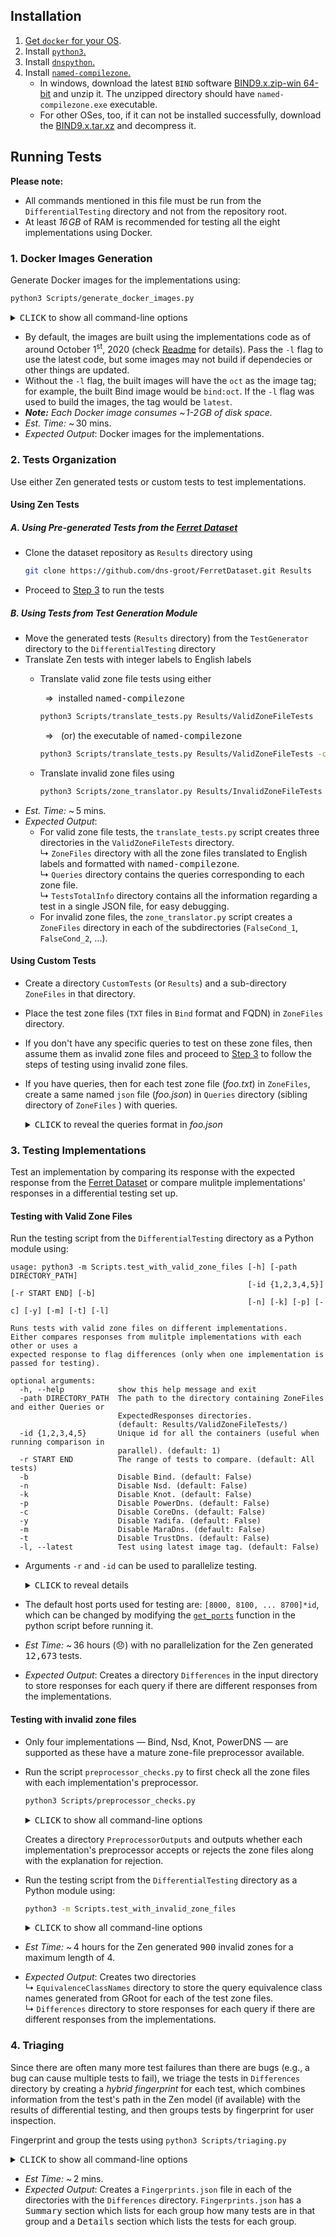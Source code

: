 ## Installation  

1. [Get `docker` for your OS](https://docs.docker.com/install).
2. Install [`python3`.](https://www.python.org/downloads/)
3. Install [`dnspython`.](https://pypi.org/project/dnspython/)
4. Install [`named-compilezone`.](https://command-not-found.com/named-compilezone)
    - In windows, download the latest `BIND` software [BIND9.x.zip-win 64-bit](https://www.isc.org/download/) and unzip it. The unzipped directory should have `named-compilezone.exe` executable. 
    - For other OSes, too, if it can not be installed successfully, download the [BIND9.x.tar.xz](https://www.isc.org/download/) and decompress it. 

## Running Tests

**Please note:**
- All commands mentioned in this file must be run from the `DifferentialTesting` directory and not from the repository root.
- At least _16&hairsp;GB_ of RAM is recommended for testing all the eight implementations using Docker.

### 1. Docker Images Generation
Generate Docker images for the implementations using:

```bash
python3 Scripts/generate_docker_images.py 
```
<details>
<summary><kbd>CLICK</kbd> to show all command-line options</summary>

```
usage: generate_docker_images.py [-h] [-l] [-b] [-n] [-k] [-p] [-c] [-y] [-m] [-t]

optional arguments:
-h, --help    show this help message and exit
-l, --latest  Build the images using latest code. (default: False)
-b            Disable Bind. (default: False)
-n            Disable Nsd. (default: False)
-k            Disable Knot. (default: False)
-p            Disable PowerDns. (default: False)
-c            Disable CoreDns. (default: False)
-y            Disable Yadifa. (default: False)
-m            Disable MaraDns. (default: False)
-t            Disable TrustDns. (default: False)
```
</details>

- By default, the images are built using the implementations code as of around October 1<sup>st</sup>, 2020 (check [Readme](Implementations/README.md) for details). Pass the `-l` flag to use the latest code, but some images may not build if dependecies or other things are updated.
- Without the `-l` flag, the built images will have the `oct` as the image tag; for example, the built Bind image would be `bind:oct`. If the `-l` flag was used to build the images, the tag would be `latest`.
- _**Note:** Each Docker image consumes  ~&hairsp;1-2&hairsp;GB of disk space._
- _Est. Time:_ ~&thinsp;30 mins.
- _Expected Output_: Docker images for the implementations.

### 2. Tests Organization
Use either Zen generated tests or custom tests to test implementations.<br>

#### Using Zen Tests

##### A. Using Pre-generated Tests from the [Ferret Dataset](https://github.com/dns-groot/FerretDataset)

- Clone the dataset repository as `Results` directory using
    ```bash
    git clone https://github.com/dns-groot/FerretDataset.git Results
    ```
- Proceed to [Step 3](#3-testing-implementations) to run the tests

##### B. Using Tests from Test Generation Module
- Move the generated tests (`Results` directory) from the `TestGenerator` directory to the `DifferentialTesting` directory 
- Translate Zen tests with integer labels to English labels
    - Translate valid zone file tests using either

        &nbsp; &rArr; &nbsp;installed <kbd>named-compilezone</kbd>
        ```bash
        python3 Scripts/translate_tests.py Results/ValidZoneFileTests
        ```
        &nbsp; &rArr; &nbsp; (or) the executable of <kbd>named-compilezone</kbd>
        ```bash
        python3 Scripts/translate_tests.py Results/ValidZoneFileTests -c <path to the named-compilezone executable>
        ```
    - Translate invalid zone files using
        ```bash
        python3 Scripts/zone_translator.py Results/InvalidZoneFileTests
        ```
-   _Est. Time:_ ~&thinsp;5 mins.
-   _Expected Output_:
    - For valid zone file tests, the `translate_tests.py` script creates three directories in the `ValidZoneFileTests` directory.<br>
        &rdsh; `ZoneFiles` directory with all the zone files translated to English labels and formatted with <kbd>named-compilezone</kbd>.<br>
        &rdsh; `Queries` directory contains the queries corresponding to each zone file.<br>
        &rdsh; `TestsTotalInfo` directory contains all the information regarding a test in a single JSON file, for easy debugging.
    - For invalid zone files, the `zone_translator.py` script creates a `ZoneFiles` directory in each of the subdirectories (`FalseCond_1`, `FalseCond_2`, ...).

#### Using Custom Tests
- Create a directory `CustomTests` (or `Results`) and a sub-directory `ZoneFiles` in that directory.
- Place the test zone files (`TXT` files in `Bind` format and FQDN) in `ZoneFiles` directory.
- If you don't have any specific queries to test on these zone files, then assume them as invalid zone files and proceed to [Step 3](#testing-with-invalid-zone-files) to follow the steps of testing using invalid zone files.
- If you have queries, then for each test zone file (_foo.txt_) in `ZoneFiles`, create a same named `json` file (_foo.json_) in `Queries` directory (sibling directory of `ZoneFiles` ) with queries.

    <details>
    <summary><kbd>CLICK</kbd> to reveal the queries format in <i>foo.json</i></summary>

    ```json5

    [
        {
            "Query": {
                "Name": "campus.edu.",
                "Type": "SOA"
            }
        },
        {
            "Query": {
                "Name": "host1.campus.edu.",
                "Type": "A"
            }
        }
    ]
    ```
    
    </details>

### 3. Testing Implementations

Test an implementation by comparing its response with the expected response from the [Ferret Dataset](https://github.com/dns-groot/FerretDataset) or compare mulitple implementations' responses in a differential testing set up.

#### Testing with Valid Zone Files

Run the testing script from the `DifferentialTesting` directory as a Python module using:
```
usage: python3 -m Scripts.test_with_valid_zone_files [-h] [-path DIRECTORY_PATH]
                                                     [-id {1,2,3,4,5}] [-r START END] [-b]
                                                     [-n] [-k] [-p] [-c] [-y] [-m] [-t] [-l]

Runs tests with valid zone files on different implementations.
Either compares responses from mulitple implementations with each other or uses a
expected response to flag differences (only when one implementation is passed for testing).

optional arguments:
  -h, --help            show this help message and exit
  -path DIRECTORY_PATH  The path to the directory containing ZoneFiles and either Queries or
                        ExpectedResponses directories.
                        (default: Results/ValidZoneFileTests/)
  -id {1,2,3,4,5}       Unique id for all the containers (useful when running comparison in
                        parallel). (default: 1)
  -r START END          The range of tests to compare. (default: All tests)
  -b                    Disable Bind. (default: False)
  -n                    Disable Nsd. (default: False)
  -k                    Disable Knot. (default: False)
  -p                    Disable PowerDns. (default: False)
  -c                    Disable CoreDns. (default: False)
  -y                    Disable Yadifa. (default: False)
  -m                    Disable MaraDns. (default: False)
  -t                    Disable TrustDns. (default: False)
  -l, --latest          Test using latest image tag. (default: False)
```
- Arguments `-r` and `-id` can be used to parallelize testing. 
    <details>

    <summary><kbd>CLICK</kbd> to reveal details</summary>

    - **Please note:** Parallelize with caution as each run can deal with eight containers. Do not parallelize if the RAM is less than _64&hairsp;GB_ when testing all eight implementations.
    - If there are `12,700` tests, then they can be split three-way as:
        ```
       python3 -m Scripts.test_with_valid_zone_files -id 1 -r 0    4000
        python3 -m Scripts.test_with_valid_zone_files -id 2 -r 4000 8000
        python3 -m Scripts.test_with_valid_zone_files -id 3 -r 8000 13000
        ```
    </details>
- The default host ports used for testing are: `[8000, 8100, ... 8700]*id`, which can be changed by modifying the [`get_ports`](Scripts/test_with_valid_zone_files.py#L66) function in the python script before running it.
- _Est Time:_ ~&thinsp;36 hours (&#x1F61E;) with no parallelization for the Zen generated <kbd>12,673</kbd> tests.
- _Expected Output_: Creates a directory `Differences` in the input directory to store responses for each query if there are different responses from the implementations.

#### Testing with invalid zone files

- Only four implementations &mdash; Bind, Nsd, Knot, PowerDNS &mdash; are supported as these have a
mature zone-file preprocessor available.
- Run the script `preprocessor_checks.py` to first check all the zone files with each implementation's preprocessor.
    ```bash
    python3 Scripts/preprocessor_checks.py
    ```
    <details>
    <summary><kbd>CLICK</kbd> to show all command-line options</summary>

    ```
    usage: preprocessor_checks.py [-h] [-path DIRECTORY_PATH] [-id {1,2,3,4,5}]
                                  [-b] [-n] [-k] [-p] [-l]

    optional arguments:
    -h, --help            show this help message and exit
    -path DIRECTORY_PATH  The path to the directory containing ZoneFiles; looks for ZoneFiles
                          directory recursively. (default: Results/InvalidZoneFileTests/)
    -id {1,2,3,4,5}       Unique id for all the containers (default: 1)
    -b                    Disable Bind. (default: False)
    -n                    Disable Nsd. (default: False)
    -k                    Disable Knot. (default: False)
    -p                    Disable PowerDns. (default: False)
    -l, --latest          Test using latest image tag. (default: False)
    ```
    </details>

    Creates a directory `PreprocessorOutputs` and outputs whether each implementation's preprocessor accepts or rejects the zone files along with the explanation for rejection.

- Run the testing script from the `DifferentialTesting` directory as a Python module using:
    ```bash
    python3 -m Scripts.test_with_invalid_zone_files
    ```
    <details>
    <summary><kbd>CLICK</kbd> to show all command-line options</summary>

    ```
    usage: python3 -m Scripts.test_with_invalid_zone_files [-h] [-path DIRECTORY_PATH]
                                                           [-id {1,2,3,4,5}] [-b] [-n] [-k] [-p] [-l]

    Runs tests with invalid zone files on different implementations.
    Generates queries using GRoot equivalence classes.
    Either compares responses from mulitple implementations with each other or uses a expected
    response to flag differences (only when one implementation is passed for testing).

    optional arguments:
    -h, --help            show this help message and exit
    -path DIRECTORY_PATH  The path to the directory containing ZoneFiles and PreprocessorOutputs
                          directories; looks for those two directories recursively
                          (default: Results/InvalidZoneFileTests/)
    -id {1,2,3,4,5}       Unique id for all the containers (default: 1)
    -b                    Disable Bind. (default: False)
    -n                    Disable Nsd. (default: False)
    -k                    Disable Knot. (default: False)
    -p                    Disable PowerDns. (default: False)
    -l, --latest          Test using latest image tag. (default: False)
    ```
    </details>

- _Est Time:_ ~&thinsp;4 hours for the Zen generated <kbd>900</kbd> invalid zones for a maximum length of 4.
- _Expected Output_: Creates two directories <br>
    &rdsh; `EquivalenceClassNames` directory to store the query equivalence class names generated from GRoot for each of the test zone files.<br>
    &rdsh; `Differences` directory to store responses for each query if there are different responses from the implementations.

### 4. Triaging
Since there are often many more test failures than there
are bugs (e.g., a bug can cause multiple tests to fail), we triage
the tests in `Differences` directory by creating a _hybrid fingerprint_ for each test, which combines information from the test's path in the Zen model (if available) with the results of differential testing, and then groups tests by fingerprint for user inspection.

Fingerprint and group the tests using `python3 Scripts/triaging.py`
<details>
<summary><kbd>CLICK</kbd> to show all command-line options</summary>

```
usage: triaging.py [-h] [-path DIRECTORY_PATH]

Fingerprint and group the tests that resulted in differences based on the model case (for valid zone
files) as well as the unique implementations in each group from the responses.
For invalid zone files, they are already separated into different directories based on the condition
violated. Therefore, only the unique implementations in each group is used.

optional arguments:
  -h, --help            show this help message and exit
  -path DIRECTORY_PATH  The path to the directory containing Differences directory.
                        Searches recursively (default: Results/)
```
</details>

- _Est Time:_ ~&thinsp;2 mins.
- _Expected Output_: Creates a `Fingerprints.json` file in each of the directories with the `Differences` directory. `Fingerprints.json` has a <kbd>Summary</kbd> section which lists for each group how many tests are in that group and a <kbd>Details</kbd> section which lists the tests for each group.